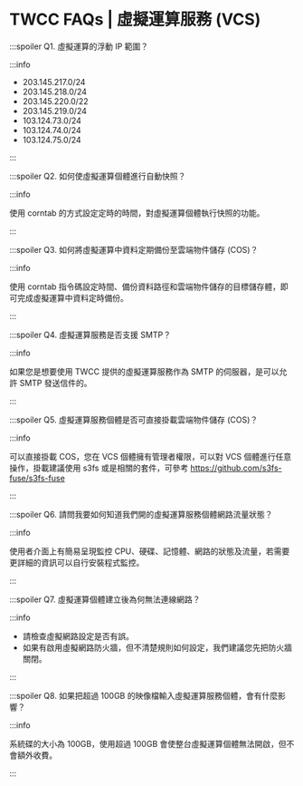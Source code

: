 # TWCC FAQs | 虛擬運算服務 (VCS)


:::spoiler Q1. 虛擬運算的浮動 IP 範圍？

:::info

- 203.145.217.0/24
- 203.145.218.0/24
- 203.145.220.0/22
- 203.145.219.0/24
- 103.124.73.0/24
- 103.124.74.0/24
- 103.124.75.0/24

:::


:::spoiler Q2. 如何使虛擬運算個體進行自動快照？ 

:::info

使用 corntab 的方式設定定時的時間，對虛擬運算個體執行快照的功能。

:::

:::spoiler Q3. 如何將虛擬運算中資料定期備份至雲端物件儲存 (COS)？ 

:::info

使用 corntab 指令碼設定時間、備份資料路徑和雲端物件儲存的目標儲存體，即可完成虛擬運算中資料定時備份。

:::


:::spoiler Q4. 虛擬運算服務是否支援 SMTP？ 

:::info

如果您是想要使用 TWCC 提供的虛擬運算服務作為 SMTP 的伺服器，是可以允許 SMTP 發送信件的。

:::


:::spoiler Q5. 虛擬運算服務個體是否可直接掛載雲端物件儲存 (COS)？

:::info

可以直接掛載 COS，您在 VCS 個體擁有管理者權限，可以對 VCS 個體進行任意操作，掛載建議使用 s3fs 或是相關的套件，可參考 https://github.com/s3fs-fuse/s3fs-fuse

:::

:::spoiler Q6. 請問我要如何知道我們開的虛擬運算服務個體網路流量狀態？ 

:::info

使用者介面上有簡易呈現監控 CPU、硬碟、記憶體、網路的狀態及流量，若需要更詳細的資訊可以自行安裝程式監控。

:::

:::spoiler Q7. 虛擬運算個體建立後為何無法連線網路？ 

:::info

- 請檢查虛擬網路設定是否有誤。
- 如果有啟用虛擬網路防火牆，但不清楚規則如何設定，我們建議您先把防火牆關閉。

:::


:::spoiler Q8. 如果把超過 100GB 的映像檔輸入虛擬運算服務個體，會有什麼影響？

:::info

系統碟的大小為 100GB，使用超過 100GB 會使整台虛擬運算個體無法開啟，但不會額外收費。

:::
